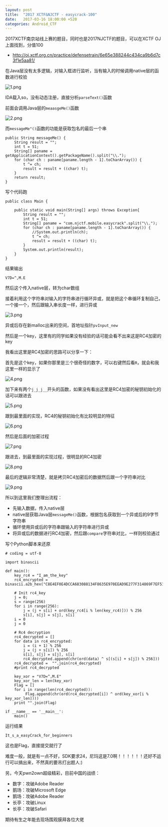```yaml
---
layout: post
title:  "2017 XCTF&NJCTF - easycrack-100"
date:   2017-03-16 18:00:00 +520
categories: Android_CTF
---
```


2017XCTF南京站线上赛的题目，同时也是2017NJCTF的题目，可以在XCTF OJ上面找到，分值100
- http://oj.xctf.org.cn/practice/defensetrain/6e65e388244c434ca9b6d7c3f1e5aa81/

在Java层没有太多逻辑，对输入框进行监听，当有输入的时候调用native层的函数进行校验

![1.png](/assets/resources/F98999D6B1428310EACF038F94577943.png)

IDA载入so，没有动态注册，直接分析`parseText()`函数

前面会调用Java层的`meaasgeMe()`函数

![2.png](/assets/resources/3D63A01102C69B29CE19185049096419.png)

而`messageMe"()`函数的功能是获取包名的最后一个串
```
public String messageMe() {
    String result = "";
    int t = 51;
    String[] paname = getApplicationContext().getPackageName().split("\\.");
    for (char ch : paname[paname.length - 1].toCharArray()) {
        t ^= ch;
        result = result + ((char) t);
    }
    return result;
}
```

写个代码跑
```
public class Main {
	
	public static void main(String[] args) throws Exception{
		String result = "";
        int t = 51;
        String[] paname = "com.njctf.mobile.easycrack".split("\\.");
        for (char ch : paname[paname.length - 1].toCharArray()) {
        	//System.out.println(ch);
            t ^= ch;
            result = result + ((char) t);
        }
        System.out.println(result);
	}
}
```

结果输出
```
V7D=^,M.E
```

然后这个传入native层，转为char数组

接着利用这个字符串对输入的字符串进行循环异或，就是把这个串循环复制自己，一个接一个，然后跟输入串长度一样，进行异或

![3.png](/assets/resources/706389D1E6382F6CD566664EC5D635D4.png)

异或后存在新malloc出来的空间，首地址指针`pvInput_new`

然后是一个key，这里有的同学如果没有经验的话可能会看不出来这是RC4加密的key

我看出这里是RC4加密的思路可以分享一下：

首先是这个key，如果你那里是三个很奇怪的数字，可以右键然后看`R`，就会和我这里一样的显示了

![4.png](/assets/resources/96A80408B7EBF211ECE2F5E56457FA95.png)

加下来有两个`j_j_j__`开头的函数，如果没有看出这里是RC4加密的秘钥初始化的话可以跟进去

![5.png](/assets/resources/6BF8448EF666E96DF16865D212403A86.png)

跟到最里面的实现，RC4的秘钥初始化有比较明显的特征

![6.png](/assets/resources/1EC36A71863125C73FBA54AF109349BB.png)

然后是后面的加密过程

![7.png](/assets/resources/9EA8FB41B430B4AE83294280AC2331B8.png)

跟进去，到最里面的实现过程，很明显的RC4加密

![8.png](/assets/resources/34CEAB44A73C163D8D9205FB24C82B62.png)

最后的逻辑非常清楚，就是拷贝RC4加密后的数据然后跟一个字符串对比

![9.png](/assets/resources/A9CD3A70E14735A3D304BC3BDFF8CEC8.png)

所以到这里我们整理出流程：
- 先输入数据，传入native层
- native层获取Java层`messageMe()`函数，根据包名获取到一个异或后的9字节字符串
- 循环使用异或后的字符串跟输入的字符串进行异或
- 将异或后的数据进行RC4加密，然后跟`compare`字符串对比，一样则校验通过

写个Python脚本来还原
```
# coding = utf-8

import binascii

def main():
	key_rc4 = "I_am_the_key"
	rc4_encrypted = binascii.a2b_hex("C8E4EF0E4DCCA683088134F8635E970EEAD9E277F314869F7EF5198A2AA4")
	
	# Init rc4_key
	j = 0;
	s = range(256)
	for i in range(256):
		j = (j + s[i] + ord(key_rc4[i % len(key_rc4)])) % 256
		s[i], s[j] = s[j], s[i]
	i = 0
	j = 0
	
	# Rc4 decryption
	rc4_decrypted = []
	for data in rc4_encrypted:
		i = (i + 1) % 256
		j = (j + s[i]) % 256
		s[i], s[j] = s[j], s[i]
		rc4_decrypted.append(chr(ord(data) ^ s[(s[i] + s[j]) % 256]))
	rc4_decrypted =  "".join(rc4_decrypted)
	#print rc4_decrypted

	key_xor = "V7D=^,M.E"
	key_xor_len = len(key_xor)
	Flag = []
	for i in range(len(rc4_decrypted)):
		 Flag.append(chr(ord(rc4_decrypted[i]) ^ ord(key_xor[i % key_xor_len])))
	print "".join(Flag)

if __name__ == '__main__':
	main()
```

运行结果
```
It_s_a_easyCrack_for_beginners
```

这也是Flag，直接提交就行了

难度一般，就是有一点不好，SDK要求24，尼玛这是7.0啊！！！！！！还好不运行可以搞出来，不然真的要吊打出题人:)

另，今天pwn2own超级精彩，目前中国的战绩：
- 数字：攻破Adobe Reader
- 鹅场：攻破Microsoft Edge
- 鹅场：攻破Adobe Reader
- 长亭：攻破Linux
- 长亭：攻破Safari

期待有生之年能去现场围观膜拜各位大佬